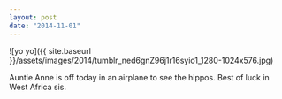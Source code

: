 ```yaml
---
layout: post
date: "2014-11-01"
---
```


![yo yo]({{ site.baseurl }}/assets/images/2014/tumblr_ned6gnZ96j1r16syio1_1280-1024x576.jpg)

Auntie Anne is off today in an airplane to see the hippos. Best of luck in West Africa sis.

